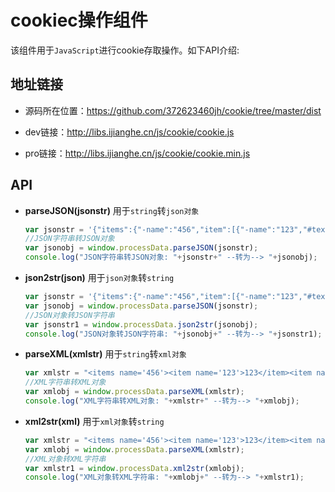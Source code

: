 # cookiec操作组件

该组件用于`JavaScript`进行cookie存取操作。如下API介绍:

## 地址链接

- 源码所在位置：https://github.com/372623460jh/cookie/tree/master/dist

- dev链接：http://libs.ijianghe.cn/js/cookie/cookie.js

- pro链接：http://libs.ijianghe.cn/js/cookie/cookie.min.js

## API

- **parseJSON(jsonstr)**
    用于`string`转`json对象`
    
	```javascript
    var jsonstr = '{"items":{"-name":"456","item":[{"-name":"123","#text":"123"},{"-name":"456","#text":"678"}]}}';
    //JSON字符串转JSON对象
    var jsonobj = window.processData.parseJSON(jsonstr);
    console.log("JSON字符串转JSON对象: "+jsonstr+" --转为--> "+jsonobj);
    ```
- **json2str(json)**
	用于`json对象`转`string`
	
    ```javascript
    var jsonstr = '{"items":{"-name":"456","item":[{"-name":"123","#text":"123"},{"-name":"456","#text":"678"}]}}';
    var jsonobj = window.processData.parseJSON(jsonstr);
    //JSON对象转JSON字符串
    var jsonstr1 = window.processData.json2str(jsonobj);
    console.log("JSON对象转JSON字符串: "+jsonobj+" --转为--> "+jsonstr1);
    ```
- **parseXML(xmlstr)**
	用于`string`转`xml对象`
	
    ```javascript
    var xmlstr = "<items name='456'><item name='123'>123</item><item name='456'>678</item></items>";
    //XML字符串转XML对象
    var xmlobj = window.processData.parseXML(xmlstr);
    console.log("XML字符串转XML对象: "+xmlstr+" --转为--> "+xmlobj);
    ```
- **xml2str(xml)**
	用于`xml对象`转`string`
	
    ```javascript
    var xmlstr = "<items name='456'><item name='123'>123</item><item name='456'>678</item></items>";
    var xmlobj = window.processData.parseXML(xmlstr);
    //XML对象转XML字符串
    var xmlstr1 = window.processData.xml2str(xmlobj);
    console.log("XML对象转XML字符串: "+xmlobj+" --转为--> "+xmlstr1);
    ```